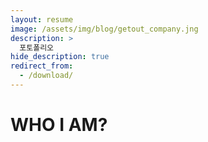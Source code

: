 ```yaml
---
layout: resume
image: /assets/img/blog/getout_company.jng
description: >
  포토폴리오
hide_description: true
redirect_from:
  - /download/
---
```


# WHO I AM?

